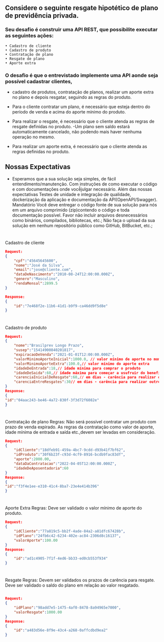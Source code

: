 ## Considere o seguinte resgate hipotético de plano de previdência privada.

### Seu desafio é construir uma API REST, que possibilite executar as seguintes ações:
    • Cadastro de cliente
    • Cadastro de produto
    • Contratação de plano
    • Resgate de plano
    • Aporte extra

### O desafio é que o entrevistado implemente uma API aonde seja possível cadastrar clientes,
- cadastro de produtos, contratação de planos, realizar um aporte extra no plano e depois resgatar, seguindo as regras do produto.

- Para o cliente contratar um plano, é necessário que esteja dentro do período de venda e acima do aporte mínimo do produto.
- Para realizar o resgate, é necessário que o cliente atenda as regras de resgate
definidas no produto.
-Um plano sem saldo estará automaticamente cancelado, não podendo mais haver
nenhuma operação no mesmo.
- Para realizar um aporte extra, é necessário que o cliente atenda as regras definidas no
produto.

## Nossas Expectativas

* Esperamos que a sua solução seja simples, de fácil entendimento/manutenção. Com
instruções de como executar o código e com documentações onde você̂julgar necessário.
Além das nossas expectativas
Testes de unidade e integração de qualidade, dockerização da aplicação e documentação da
API(OpenAPI/Swagger).
Mandatório
Você deve entregar o código fonte de sua solução para nós em um arquivo comprimido
(zip)contendo o código e toda documentação possível. Favor não incluir arquivos
desnecessários como binários, compilados, bibliotecas, etc.;
Não faça o upload da sua solução em nenhum repositório público como GitHub, BitBucket,
etc.;
#
Cadastro de cliente
```json 
Request:
{
    "cpf":"45645645600",
    "nome":"José da Silva",
    "email":"jose@cliente.com",
    "dataDeNascimento":"2010-08-24T12:00:00.000Z",
    "genero":"Masculino",
    "rendaMensal":2899.5
}

Response:
{
    "id":"7e468f2e-11b6-41d1-b9f9-ca46dd9f5d8e"
}
```
#
Cadastro de produto
```json 
Request:
{
    "nome":"Brasilprev Longo Prazo",
    "susep":"15414900840201817",
    "expiracaoDeVenda":"2021-01-01T12:00:00.000Z",
    "valorMinimoAporteInicial":1000.0, // valor mínimo de aporte no momento da contração
    "valorMinimoAporteExtra":100.0,// valor mínimo do aporte extra
    "idadeDeEntrada":18,// idade mínima para comprar o produto
    "idadeDeSaida":60,// idade máxima para começar a usufruir do benefício
    "carenciaInicialDeResgate":60,// em dias - carência para realizar o primeiro resgate
    "carenciaEntreResgates":30// em dias - carência para realizar outro resgate após
}
Response:
{
"id":"04aac243-be46-4a72-830f-3f3d72f6082e"
}
```

# 
Contratação de plano
Regras:
Não será possível contratar um produto com prazo de venda expirado.
As regras da contratação como valor de aporte, idade mínima de entrada e saída etc.,devem
ser levadas em consideração.
```json 
Request:
{
    "idCliente":"18dfeb91-459a-4bc7-9cdd-d93b41f7bf62",
    "idProduto":"30f6b23f-c93d-4cf9-8916-bcdb9fac83df",
    "aporte":2000.00,
    "dataDaContratacao":"2022-04-05T12:00:00.000Z",
    "idadeDeAposentadoria":60
}
Response:
{
"id":"f3f4e1ee-e310-41c4-8ba7-23e4e414b396"
}
```
#
Aporte Extra
Regras:
Deve ser validado o valor mínimo de aporte do produto.
```json 
Request:
{
    "idCliente":"77a819c5-bb2f-4ade-84a2-a81dfc67428b",
    "idPlano":"24fb6c42-6234-402e-ac84-2306d8c16137",
    "valorAporte":100.00
}
Response:
{
    "id":"ad1c4905-7f1f-4ed6-bb33-ed0cb553f934"
}
```

#
Resgate
Regras:
Devem ser validados os prazos de carência para resgate.
Deve ser validado o saldo do plano em relação ao valor resgatado.
```json 

Request:
{
    "idPlano":"98add7e5-1475-4af0-8478-8a94965e7000",
    "valorResgate":1000.00
}
Response:
{
    "id":"a483d56e-8f9e-43c4-a268-0affcdbd9ea2"
}
```


